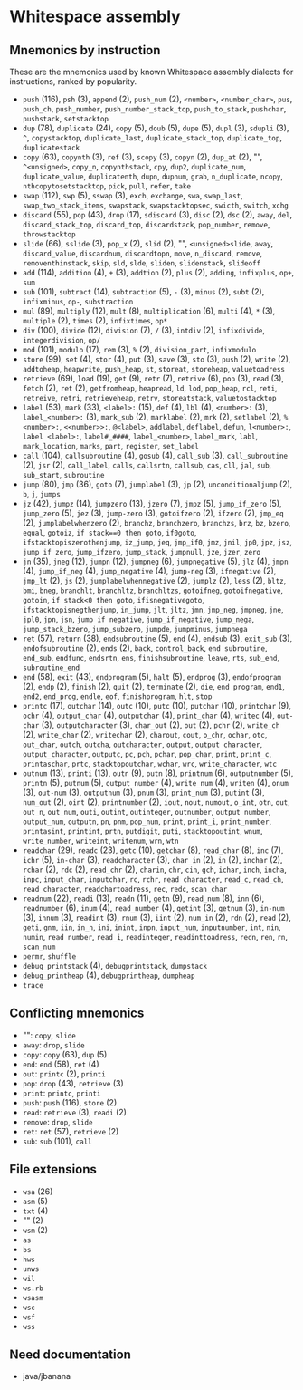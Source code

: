 # Whitespace assembly

<!-- Generated by tools/generate_assembly.jq; DO NOT EDIT. -->

## Mnemonics by instruction

These are the mnemonics used by known Whitespace assembly dialects for
instructions, ranked by popularity.

- `push` (116), `psh` (3), `append` (2), `push_num` (2), `<number>`, `<number_char>`, `pus`, `push_ch`, `push_number`, `push_number_stack_top`, `push_to_stack`, `pushchar`, `pushstack`, `setstacktop`
- `dup` (78), `duplicate` (24), `copy` (5), `doub` (5), `dupe` (5), `dupl` (3), `sdupli` (3), `^`, `copystacktop`, `duplicate_last`, `duplicate_stack_top`, `duplicate_top`, `duplicatestack`
- `copy` (63), `copynth` (3), `ref` (3), `scopy` (3), `copyn` (2), `dup_at` (2), "", `^<unsigned>`, `copy_n`, `copynthstack`, `cpy`, `dup2`, `duplicate_num`, `duplicate_value`, `duplicatenth`, `dupn`, `dupnum`, `grab`, `n_duplicate`, `ncopy`, `nthcopytosetstacktop`, `pick`, `pull`, `refer`, `take`
- `swap` (112), `swp` (5), `sswap` (3), `exch`, `exchange`, `swa`, `swap_last`, `swap_two_stack_items`, `swapstack`, `swapstacktopsec`, `swicth`, `switch`, `xchg`
- `discard` (55), `pop` (43), `drop` (17), `sdiscard` (3), `disc` (2), `dsc` (2), `away`, `del`, `discard_stack_top`, `discard_top`, `discardstack`, `pop_number`, `remove`, `throwstacktop`
- `slide` (66), `sslide` (3), `pop_x` (2), `slid` (2), "", `<unsigned>slide`, `away`, `discard_value`, `discardnum`, `discardtopn`, `move`, `n_discard`, `remove`, `removenthinstack`, `skip`, `sld`, `slde`, `sliden`, `slidenstack`, `slideoff`
- `add` (114), `addition` (4), `+` (3), `addtion` (2), `plus` (2), `adding`, `infixplus`, `op+`, `sum`
- `sub` (101), `subtract` (14), `subtraction` (5), `-` (3), `minus` (2), `subt` (2), `infixminus`, `op-`, `substraction`
- `mul` (89), `multiply` (12), `mult` (8), `multiplication` (6), `multi` (4), `*` (3), `multiple` (2), `times` (2), `infixtimes`, `op*`
- `div` (100), `divide` (12), `division` (7), `/` (3), `intdiv` (2), `infixdivide`, `integerdivision`, `op/`
- `mod` (101), `modulo` (17), `rem` (3), `%` (2), `division_part`, `infixmodulo`
- `store` (99), `set` (4), `stor` (4), `put` (3), `save` (3), `sto` (3), `push` (2), `write` (2), `addtoheap`, `heapwrite`, `push_heap`, `st`, `storeat`, `storeheap`, `valuetoadress`
- `retrieve` (69), `load` (19), `get` (9), `retr` (7), `retrive` (6), `pop` (3), `read` (3), `fetch` (2), `ret` (2), `getfromheap`, `heapread`, `ld`, `lod`, `pop_heap`, `rcl`, `reti`, `retreive`, `retri`, `retrieveheap`, `retrv`, `storeatstack`, `valuetostacktop`
- `label` (53), `mark` (33), `<label>:` (15), `def` (4), `lbl` (4), `<number>:` (3), `label_<number>:` (3), `mark_sub` (2), `marklabel` (2), `mrk` (2), `setlabel` (2), `%<number>:`, `<<number>>:`, `@<label>`, `addlabel`, `deflabel`, `defun`, `l<number>:`, `label <label>:`, `label#_####`, `label_<number>`, `label_mark`, `labl`, `mark_location`, `marks`, `part`, `register`, `set_label`
- `call` (104), `callsubroutine` (4), `gosub` (4), `call_sub` (3), `call_subroutine` (2), `jsr` (2), `call_label`, `calls`, `callsrtn`, `callsub`, `cas`, `cll`, `jal`, `sub`, `sub_start`, `subroutine`
- `jump` (80), `jmp` (36), `goto` (7), `jumplabel` (3), `jp` (2), `unconditionaljump` (2), `b`, `j`, `jumps`
- `jz` (42), `jumpz` (14), `jumpzero` (13), `jzero` (7), `jmpz` (5), `jump_if_zero` (5), `jump_zero` (5), `jez` (3), `jump-zero` (3), `gotoifzero` (2), `ifzero` (2), `jmp_eq` (2), `jumplabelwhenzero` (2), `branchz`, `branchzero`, `branchzs`, `brz`, `bz`, `bzero`, `equal`, `gotoiz`, `if stack==0 then goto`, `if0goto`, `ifstacktopiszerothenjump`, `iz_jump`, `jeq`, `jmp_if0`, `jmz`, `jnil`, `jp0`, `jpz`, `jsz`, `jump if zero`, `jump_ifzero`, `jump_stack`, `jumpnull`, `jze`, `jzer`, `zero`
- `jn` (35), `jneg` (12), `jumpn` (12), `jumpneg` (6), `jumpnegative` (5), `jlz` (4), `jmpn` (4), `jump_if_neg` (4), `jump_negative` (4), `jump-neg` (3), `ifnegative` (2), `jmp_lt` (2), `js` (2), `jumplabelwhennegative` (2), `jumplz` (2), `less` (2), `bltz`, `bmi`, `bneg`, `branchlt`, `branchltz`, `branchltzs`, `gotoifneg`, `gotoifnegative`, `gotoin`, `if stack<0 then goto`, `ifisnegativegoto`, `ifstacktopisnegthenjump`, `in_jump`, `jlt`, `jltz`, `jmn`, `jmp_neg`, `jmpneg`, `jne`, `jpl0`, `jpn`, `jsn`, `jump if negative`, `jump_if_negative`, `jump_nega`, `jump_stack_bzero`, `jump_subzero`, `jumpde`, `jumpminus`, `jumpnega`
- `ret` (57), `return` (38), `endsubroutine` (5), `end` (4), `endsub` (3), `exit_sub` (3), `endofsubroutine` (2), `ends` (2), `back`, `control_back`, `end subroutine`, `end_sub`, `endfunc`, `endsrtn`, `ens`, `finishsubroutine`, `leave`, `rts`, `sub_end`, `subroutine_end`
- `end` (58), `exit` (43), `endprogram` (5), `halt` (5), `endprog` (3), `endofprogram` (2), `endp` (2), `finish` (2), `quit` (2), `terminate` (2), `die`, `end program`, `end1`, `end2`, `end_prog`, `endle`, `eof`, `finishprogram`, `hlt`, `stop`
- `printc` (17), `outchar` (14), `outc` (10), `putc` (10), `putchar` (10), `printchar` (9), `ochr` (4), `output_char` (4), `outputchar` (4), `print_char` (4), `writec` (4), `out-char` (3), `outputcharacter` (3), `char_out` (2), `out` (2), `pchr` (2), `write_ch` (2), `write_char` (2), `writechar` (2), `charout`, `cout`, `o_chr`, `ochar`, `otc`, `out_char`, `outch`, `outcha`, `outcharacter`, `output`, `output character`, `output_character`, `outputc`, `pc`, `pch`, `pchar`, `pop_char`, `print`, `print_c`, `printaschar`, `prtc`, `stacktopoutchar`, `wchar`, `wrc`, `write_character`, `wtc`
- `outnum` (13), `printi` (13), `outn` (9), `putn` (8), `printnum` (6), `outputnumber` (5), `printn` (5), `putnum` (5), `output_number` (4), `write_num` (4), `writen` (4), `onum` (3), `out-num` (3), `outputnum` (3), `pnum` (3), `print_num` (3), `putint` (3), `num_out` (2), `oint` (2), `printnumber` (2), `iout`, `nout`, `numout`, `o_int`, `otn`, `out`, `out_n`, `out_num`, `outi`, `outint`, `outinteger`, `outnumber`, `output number`, `output_num`, `outputn`, `pn`, `pnm`, `pop_num`, `print`, `print_i`, `print_number`, `printasint`, `printint`, `prtn`, `putdigit`, `puti`, `stacktopoutint`, `wnum`, `write_number`, `writeint`, `writenum`, `wrn`, `wtn`
- `readchar` (29), `readc` (23), `getc` (10), `getchar` (8), `read_char` (8), `inc` (7), `ichr` (5), `in-char` (3), `readcharacter` (3), `char_in` (2), `in` (2), `inchar` (2), `rchar` (2), `rdc` (2), `read_chr` (2), `charin`, `chr`, `cin`, `gch`, `ichar`, `inch`, `incha`, `inpc`, `input_char`, `inputchar`, `rc`, `rchr`, `read character`, `read_c`, `read_ch`, `read_character`, `readchartoadress`, `rec`, `redc`, `scan_char`
- `readnum` (22), `readi` (13), `readn` (11), `getn` (9), `read_num` (8), `inn` (6), `readnumber` (6), `inum` (4), `read_number` (4), `getint` (3), `getnum` (3), `in-num` (3), `innum` (3), `readint` (3), `rnum` (3), `iint` (2), `num_in` (2), `rdn` (2), `read` (2), `geti`, `gnm`, `iin`, `in_n`, `ini`, `inint`, `inpn`, `input_num`, `inputnumber`, `int`, `nin`, `numin`, `read number`, `read_i`, `readinteger`, `readinttoadress`, `redn`, `ren`, `rn`, `scan_num`
- `permr`, `shuffle`
- `debug_printstack` (4), `debugprintstack`, `dumpstack`
- `debug_printheap` (4), `debugprintheap`, `dumpheap`
- `trace`

## Conflicting mnemonics

- "": `copy`, `slide`
- `away`: `drop`, `slide`
- `copy`: `copy` (63), `dup` (5)
- `end`: `end` (58), `ret` (4)
- `out`: `printc` (2), `printi`
- `pop`: `drop` (43), `retrieve` (3)
- `print`: `printc`, `printi`
- `push`: `push` (116), `store` (2)
- `read`: `retrieve` (3), `readi` (2)
- `remove`: `drop`, `slide`
- `ret`: `ret` (57), `retrieve` (2)
- `sub`: `sub` (101), `call`

## File extensions

- `wsa` (26)
- `asm` (5)
- `txt` (4)
- "" (2)
- `wsm` (2)
- `as`
- `bs`
- `hws`
- `unws`
- `wil`
- `ws.rb`
- `wsasm`
- `wsc`
- `wsf`
- `wss`

## Need documentation

- java/jbanana
